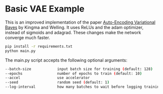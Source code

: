 # Basic VAE Example

This is an improved implementation of the paper [Auto-Encoding Variational Bayes](http://arxiv.org/abs/1312.6114) by Kingma and Welling.
It uses ReLUs and the adam optimizer, instead of sigmoids and adagrad. These changes make the network converge much faster.

```bash
pip install -r requirements.txt
python main.py
```

The main.py script accepts the following optional arguments:

```bash
--batch-size            input batch size for training (default: 128)
--epochs                number of epochs to train (default: 10)
--accel                 use accelerator
--seed                  random seed (default: 1)
--log-interval	        how many batches to wait before logging training status
```